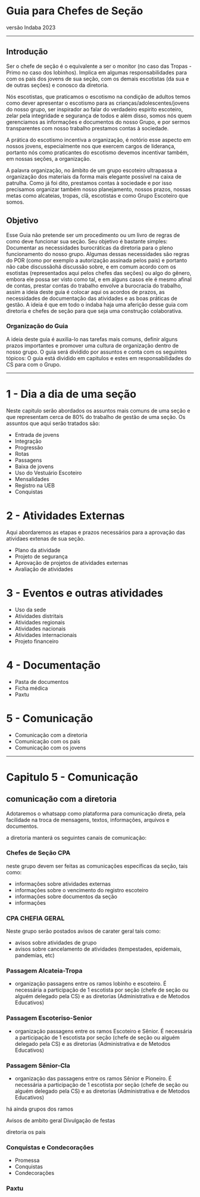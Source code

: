 # Guia para Chefes de Seção

versão Indaba 2023

---

## Introdução

Ser o chefe de seção é o equivalente a ser o monitor (no caso das Tropas - Primo no caso dos lobinhos).
Implica em algumas responsabilidades para com os pais dos jovens de sua seção, com os demais escotistas (da sua e de outras seções) e conosco da diretoria.

Nós escotistas, que praticamos o escotismo na condição de adultos temos como dever apresentar o escotismo para as crianças/adolescentes/jovens do nosso grupo, ser inspirador ao falar do verdadeiro espirito escoteiro, zelar pela integridade e segurança de todos e além disso, somos nós quem gerenciamos as informações e documentos do nosso Grupo, e por sermos transparentes com nosso trabalho prestamos contas à sociedade.

A prática do escotismo incentiva a organização, é notório esse aspecto em nossos jovens, especialmente nos que exercem cargos de liderança, portanto nós como praticantes do escotismo devemos incentivar também, em nossas seções, a organização.

A palavra organização, no âmbito de um grupo escoteiro ultrapassa a organização dos materiais da forma mais elegante possível na caixa de patrulha. Como já foi dito, prestamos contas à sociedade e por isso precisamos organizar também nosso planejamento, nossos prazos, nossas metas como alcateias, tropas, clã, escotistas e como Grupo Escoteiro que somos.

## Objetivo

Esse Guia não pretende ser um procedimento ou um livro de regras de como deve funcionar sua seção.
Seu objetivo é bastante simples: Documentar as necessidades burocráticas da diretoria para o pleno funcionamento do nosso grupo. Algumas dessas necessidades são regras do POR (como por exemplo a autorização assinada pelos pais) e portanto não cabe discussãohá discussão sobre, e em comum acordo com os esotistas (representados aqui pelos chefes das seções) ou algo do gênero, embora ele possa ser visto como tal, e em alguns casos ele é mesmo afinal de contas, prestar contas do trabalho envolve a burocracia do trabalho, assim a ideia deste guia é colocar aqui os acordos de prazos, as necessidades de documentação das atividades e as boas práticas de gestão. A ideia é que em todo o indaba haja uma aferição desse guia com diretoria e chefes de seção para que seja uma construção colaborativa.

### Organização do Guia
A ideia deste guia é auxilia-lo nas tarefas mais comuns, definir alguns prazos importantes e promover uma cultura de organização dentro de nosso grupo.
O guia será dividido por assuntos e conta com os seguintes tópicos:
O guia está dividido em capitulos e estes em responsabilidades do CS para com o Grupo.

---

# 1 - Dia a dia de uma seção
Neste capitulo serão abordados os assuntos mais comuns de uma seção e que representam cerca de 80% do trabalho de gestão de uma seção. Os assuntos que aqui serão tratados são:

- Entrada de jovens
- Integração
- Progressão
- Rotas
- Passagens
- Baixa de jovens
- Uso do Vestuário Escoteiro
- Mensalidades
- Registro na UEB
- Conquistas

# 2 - Atividades Externas
Aqui abordaremos as etapas e prazos necessários para a aprovação das atividaes extenas de sua seção.

- Plano da atividade
- Projeto de segurança
- Aprovação de projetos de atividades externas
- Avaliação de atividades

# 3 - Eventos e outras atividades

- Uso da sede
- Atividades distritais
- Atividades regionais
- Atividades nacionais
- Atividades internacionais
- Projeto financeiro

# 4 - Documentação

- Pasta de documentos
- Ficha médica
- Paxtu

# 5 - Comunicação

- Comunicação com a diretoria
- Comunicação com os pais
- Comunicação com os jovens

---
# Capitulo 5 - Comunicação

## comunicação com a diretoria
Adotaremos o whatsapp como plataforma para comunicação direta, pela facilidade na troca de mensagens, textos, informações, arquivos e documentos.

a diretoria manterá os seguintes canais de comunicação:

### Chefes de Seção CPA
neste grupo devem ser feitas as comunicações específicas da seção, tais como:
- informações sobre atividades externas
- informações sobre o vencimento do registro escoteiro
- informações sobre documentos da seção
- informações 

### CPA CHEFIA GERAL
Neste grupo serão postados avisos de carater geral tais como:
- avisos sobre atividades de grupo
- avisos sobre cancelamento de atividades (tempestades, epidemais, pandemias, etc)

### Passagem Alcateia-Tropa

- organização passagens entre os ramos lobinho e escoteiro. É necessária a participação de 1 escotista por seção (chefe de seção ou alguém delegado pela CS) e as diretorias (Administrativa e de Metodos Educativos)

### Passagem Escoteriso-Senior

- organização passagens entre os ramos Escoteiro e  Sênior. É necessária a participação de 1 escotista por seção
(chefe de seção ou alguém delegado pela CS) e as diretorias (Administrativa e de Metodos Educativos)

### Passagem Sênior-Cla
- organização das passagens entre os ramos Sênior e Pioneiro. É necessária a participação de 1 escotista por seção
(chefe de seção ou alguém delegado pela CS) e as diretorias (Administrativa e de Metodos Educativos)

há ainda grupos dos ramos 

Avisos de ambito geral
Divulgação de festas

diretoria
os pais





### Conquistas e Condecorações

- Promessa
- Conquistas
- Condecorações

### Paxtu

